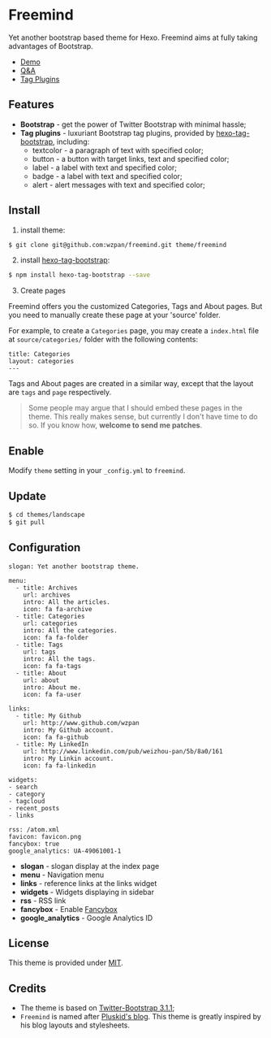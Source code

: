 Freemind
===

Yet another bootstrap based theme for Hexo. Freemind aims at fully taking advantages of Bootstrap.

* [Demo](http://hahack.tk/freemind/)
* [Q&A](http://hahack.tk/freemind/2014/03/16/qna/)
* [Tag Plugins](http://hahack.tk/freemind/2014/03/16/tag-plugins/)

## Features ##

* **Bootstrap** - get the power of Twitter Bootstrap with minimal hassle;
* **Tag plugins** - luxuriant Bootstrap tag plugins, provided by [hexo-tag-bootstrap](https://github.com/wzpan/hexo-tag-bootstrap), including:
  - textcolor - a paragraph of text with specified color;
  - button - a button with target links, text and specified color;
  - label - a label with text and specified color;
  - badge - a label with text and specified color;
  - alert - alert messages with text and specified color; 

## Install ##

1) install theme:

``` sh
$ git clone git@github.com:wzpan/freemind.git theme/freemind
```

2) install [hexo-tag-bootstrap](https://github.com/wzpan/hexo-tag-bootstrap):

``` sh
$ npm install hexo-tag-bootstrap --save
```

3) Create pages

Freemind offers you the customized Categories, Tags and About pages. But you need to manually create these page at your 'source' folder.

For example, to create a `Categories` page, you may create a `index.html` file at `source/categories/` folder with the following contents:

```
title: Categories
layout: categories
---
```

Tags and About pages are created in a similar way, except that the layout are `tags` and `page` respectively.

> Some people may argue that I should embed these pages in the theme. This really makes sense, but currently I don't have time to do so. If you know how, **welcome to send me patches**.

## Enable ##

Modify `theme` setting in your `_config.yml` to `freemind`.

## Update ##

``` sh
$ cd themes/landscape
$ git pull
```

## Configuration ##

```
slogan: Yet another bootstrap theme.

menu:
  - title: Archives
    url: archives
    intro: All the articles.
    icon: fa fa-archive
  - title: Categories
    url: categories
    intro: All the categories.
    icon: fa fa-folder
  - title: Tags
    url: tags
    intro: All the tags.
    icon: fa fa-tags
  - title: About
    url: about
    intro: About me.
    icon: fa fa-user

links:
  - title: My Github
    url: http://www.github.com/wzpan
    intro: My Github account.
    icon: fa fa-github
  - title: My LinkedIn
    url: http://www.linkedin.com/pub/weizhou-pan/5b/8a0/161
    intro: My Linkin account.
    icon: fa fa-linkedin

widgets:
- search
- category
- tagcloud
- recent_posts
- links

rss: /atom.xml
favicon: favicon.png
fancybox: true
google_analytics: UA-49061001-1
```

* **slogan** - slogan display at the index page
* **menu** - Navigation menu
* **links** - reference links at the links widget
* **widgets** - Widgets displaying in sidebar
* **rss** - RSS link
* **fancybox** - Enable [Fancybox](http://fancyapps.com/fancybox/)
* **google_analytics** - Google Analytics ID

## License ##

This theme is provided under [MIT](http://opensource.org/licenses/MIT).

## Credits ##

* The theme is based on [Twitter-Bootstrap 3.1.1](getbootstrap.com/3.1.1/);
* `Freemind` is named after [Pluskid's blog](http://freemind.pluskid.org/). This theme is greatly inspired by his blog layouts and stylesheets.

